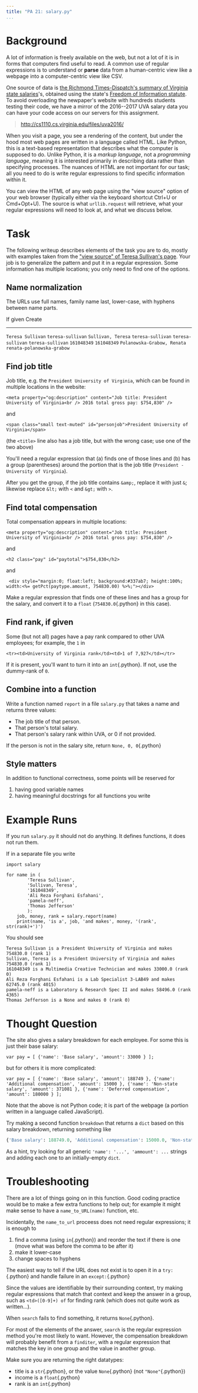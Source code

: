 ```yaml
---
title: "PA 21: salary.py"
...
```


# Background

A lot of information is freely available on the web, but not a lot of it is in forms that computers find useful to read.
A common use of regular expressions is to understand or **parse** data from a human-centric view like a webpage into a computer-centric view like CSV.

One source of data is [the Richmond Times-Dispatch's summary of Virginia state salaries](http://data.richmond.com/salaries/)'s, obtained using the state's [Freedom of Information statute](http://foiacouncil.dls.virginia.gov/).
To avoid overloading the newpaper's website with hundreds students testing their code, we have a mirror of the 2016--2017 UVA salary data you can have your code access on our servers for this assignment.

> <http://cs1110.cs.virginia.edu/files/uva2016/>

When you visit a page, you see a rendering of the content, but under the hood most web pages are written in a language called HTML.
Like Python, this is a text-based representation that describes what the computer is supposed to do.
Unlike Python, it is a *markup language*, not a *programming language*, meaning it is interested primarily in describing data rather than specifying processes.
The nuances of HTML are not important for our task; all you need to do is write regular expressions to find specific information within it.

You can view the HTML of any web page using the "view source" option of your web browser (typically either via the keyboard shortcut Ctrl+U or Cmd+Opt+U).
The source is what `urllib.request` will retrieve, what your regular expressions will need to look at, and what we discuss below.

# Task

The following writeup describes elements of the task you are to do, mostly with examples taken from the ["view source" of Teresa Sullivan's page](view-source:cs1110.cs.virginia.edu/files/uva2016/teresa-sullivan).
Your job is to generalize the pattern and put it in a regular expression.
Some information has multiple locations; you only need to find one of the options.

## Name normalization

The URLs use full names, family name last, lower-case, with hyphens between name parts.

If given                    Create
--------------------------- ------------------------------
`Teresa Sullivan`           `teresa-sullivan`
`Sullivan, Teresa`          `teresa-sullivan`
`teresa-sullivan`           `teresa-sullivan`
`161048349`                 `161048349`
`Polanowska-Grabow, Renata` `renata-polanowska-grabow`

## Find job title

Job title, e.g. the `President University of Virginia`, which can be found in multiple locations in the website:

    <meta property="og:description" content="Job title: President University of Virginia<br /> 2016 total gross pay: $754,830" />

and

    <span class="small text-muted" id="personjob">President University of Virginia</span>

(the `<title>` line also has a job title, but with the wrong case; use one of the two above)

You'll need a regular expression that (a) finds one of those lines and (b) has a group (parentheses) around the portion that is the job title (`President - University of Virginia`).

After you get the group, if the job title contains `&amp;`, replace it with just `&`; likewise replace `&lt;` with `<` and `&gt;` with `>`.


## Find total compensation

Total compensation appears in multiple locations:

    <meta property="og:description" content="Job title: President University of Virginia<br /> 2016 total gross pay: $754,830" />

and
    
    <h2 class="pay" id="paytotal">$754,830</h2>

and
    
     <div style="margin:0; float:left; background:#337ab7; height:100%; width:<%= getPct(paytype.amount, 754830.00) %>%;"></div>
     
Make a regular expression that finds one of these lines and has a group for the salary, and convert it to a `float` (`754830.0`{.python} in this case).


## Find rank, if given

Some (but not all) pages have a pay rank compared to other UVA employees; for example, the `1` in

    <tr><td>University of Virginia rank</td><td>1 of 7,927</td></tr>

If it is present, you'll want to turn it into an `int`{.python}.
If not, use the dummy-rank of `0`.
    

## Combine into a function

Write a function named `report` in a file `salary.py` that takes a name and returns three values:

-   The job title of that person.
-   That person's total salary.
-   That person's salary rank within UVA, or 0 if not provided.

If the person is not in the salary site, return `None, 0, 0`{.python}

## Style matters

In addition to functional correctness, some points will be reserved for

1.  having good variable names
1.  having meaningful docstrings for all functions you write


# Example Runs

If you run `salary.py` it should not do anything.
It defines functions, it does not run them.

If in a separate file you write

````
import salary

for name in (
        'Teresa Sullivan', 
        'Sullivan, Teresa', 
        '161048349', 
        'Ali Reza Forghani Esfahani', 
        'pamela-neff',
        'Thomas Jefferson'
        ):
    job, money, rank = salary.report(name)
    print(name, 'is a', job, 'and makes', money, '(rank', str(rank)+')')
````

You should see

````
Teresa Sullivan is a President University of Virginia and makes 754830.0 (rank 1)
Sullivan, Teresa is a President University of Virginia and makes 754830.0 (rank 1)
161048349 is a Multimedia Creative Technician and makes 33000.0 (rank 0)
Ali Reza Forghani Esfahani is a Lab Specialist 3-LAB49 and makes 62745.0 (rank 4015)
pamela-neff is a Laboratory & Research Spec II and makes 58496.0 (rank 4365)
Thomas Jefferson is a None and makes 0 (rank 0)
````

# Thought Question

The site also gives a salary breakdown for each employee.
For some this is just their base salary:

    var pay = [ {'name': 'Base salary', 'amount': 33000 } ];

but for others it is more complicated:

    var pay = [ {'name': 'Base salary', 'amount': 188749 }, {'name': 'Additional compensation', 'amount': 15000 }, {'name': 'Non-state salary', 'amount': 371081 }, {'name': 'Deferred compensation', 'amount': 180000 } ];

Note that the above is not Python code; it is part of the webpage (a portion written in a language called JavaScript).

Try making a second function `breakdown` that returns a `dict` based on this salary breakdown, returning something like

````python
{'Base salary': 188749.0, 'Additional compensation': 15000.0, 'Non-state salary': 371081.0, 'Deferred compensation': 180000.0}
````
As a hint, try looking for all generic `'name': '...', 'ammount': ...` strings and adding each one to an initially-empty `dict`.

# Troubleshooting

There are a lot of things going on in this function.
Good coding practice would be to make a few extra functions to help out;
for example it might make sense to have a `name_to_URL(name)` function, etc.

Incidentally, the `name_to_url` proceess does not need regular expressions; it is enough to 

1.  find a comma (using `in`{.python}) and reorder the text if there is one (move what was before the comma to be after it)
2.  make it lower-case
3.  change spaces to hyphens

The easiest way to tell if the URL does not exist is to open it in a `try:`{.python} and handle failure in an `except:`{.python}

Since the values are identifiable by their surrounding context, try making regular expressions that match that context and keep the answer in a group, such as `<td>([0-9]+) of` for finding rank (which does not quite work as written...).

When `search` fails to find something, it returns `None`{.python}.

For most of the elements of the answer, `search` is the regular expression method you're most likely to want.
However, the compensation breakdown will probably benefit from a `finditer`, with a regular expression that matches the key in one group and the value in another group.

Make sure you are returning the right datatypes:

-   title is a `str`{.python}, or the value `None`{.python} (not `"None"`{.python})
-   income is a `float`{.python}
-   rank is an `int`{.python}

